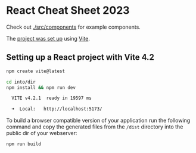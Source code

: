 # React Cheat Sheet 2023

Check out [./src/components](https://github.com/mpolinowski/react-2023/tree/master/src/components) for example components.


The [project was set up](https://mpolinowski.github.io/docs/Development/Javascript/2023-04-01-reactjs-2023/2023-04-01) using [Vite](https://vitejs.dev/).


## Setting up a React project with Vite 4.2


```bash
npm create vite@latest
```


```bash
cd into/dir
npm install && npm run dev

  VITE v4.2.1  ready in 19597 ms

  ➜  Local:   http://localhost:5173/
```

To build a browser compatible version of your application run the following command and copy the generated files from the `/dist` directory into the public dir of your webserver:


```bash
npm run build
``` 
